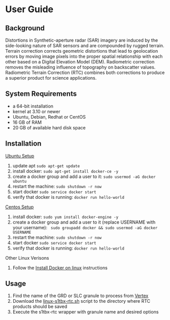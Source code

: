 # User Guide

## Background

Distortions in Synthetic-aperture radar (SAR) imagery are induced by the side-looking nature of SAR sensors and are compounded by rugged terrain. Terrain correction corrects geometric distortions that lead to geolocation errors by moving image pixels into the proper spatial relationship with each other based on a Digital Elevation Model (DEM). Radiometric correction removes the misleading influence of topography on backscatter values. Radiometric Terrain Correction (RTC) combines both corrections to produce a superior product for science applications.

## System Requirements

* a 64-bit installation
* kernel at 3.10 or newer
* Ubuntu, Debian, Redhat or CentOS
* 16 GB of RAM
* 20 GB of available hard disk space

## Installation
[Ubuntu Setup](https://docs.docker.com/v17.12/install/linux/docker-ce/ubuntu/)
1. update apt
`sudo apt-get update`
1. install docker: 
 `sudo apt-get install docker-ce -y`
1. create a docker group and add a user to it:
`sudo usermod -aG docker ubuntu`
1. restart the machine:
`sudo shutdown -r now`
1. start docker
`sudo service docker start`
1. verify that docker is running:
`docker run hello-world`

[Centos Setup](https://docs.docker.com/v17.12/install/linux/docker-ce/centos/)
1. install docker: 
`sudo yum install docker-engine -y`
1. create a docker group and add a user to it (replace USERNAME with your username):
` sudo groupadd docker && sudo usermod -aG docker USERNAME`
1. restart the machine:
`sudo shutdown -r now`
1. start docker
`sudo service docker start`
1. verify that docker is running:
`docker run hello-world`

Other Linux Verisons
1. Follow the [Install Docker on linux](https://docs.docker.com/v17.12/install/) instructions

## Usage

1. Find the name of the GRD or SLC granule to process from [Vertex](https://vertex.daac.asf.alaska.edu/)
1. Download the [linux-s1tbx-rtc.sh](https://s3.amazonaws.com/asfdaac/linux-s1tbx-rtc.sh) script to the directory where RTC products should be saved
1. Execute the s1tbx-rtc wrapper with granule name and desired options

